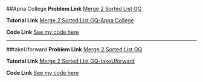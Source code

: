 ##Apna College
**Problem Link** [Merge 2 Sorted List GQ](https://www.interviewbit.com/problems/merge-two-sorted-lists/)

**Tutorial Link** [Merge 2 Sorted List GQ-Apna College](https://youtu.be/n5_9DMCX0Yk)

**Code Link** [See my code here](https://github.com/heyimvikash/DataStructures-And-Algorithms/blob/d60a1826d12f6587f8f985f31a3cf56a17b07a0a/1.%20LinkList/1.%20Singly-LinkList/InterviewBit%20Qs/5.%20Merge%20Two%20Sorted%20List%20GQ/solution%205%20ApnaCollege.java)
***
##takeUforward
**Problem Link** [Merge 2 Sorted List GQ](https://www.interviewbit.com/problems/merge-two-sorted-lists/)

**Tutorial Link** [Merge 2 Sorted List GQ-takeUforward](https://youtu.be/Xb4slcp1U38)

**Code Link** [See my code here](https://github.com/heyimvikash/DataStructures-And-Algorithms/blob/d60a1826d12f6587f8f985f31a3cf56a17b07a0a/1.%20LinkList/1.%20Singly-LinkList/InterviewBit%20Qs/5.%20Merge%20Two%20Sorted%20List%20GQ/solution%205%20Striver.java)
